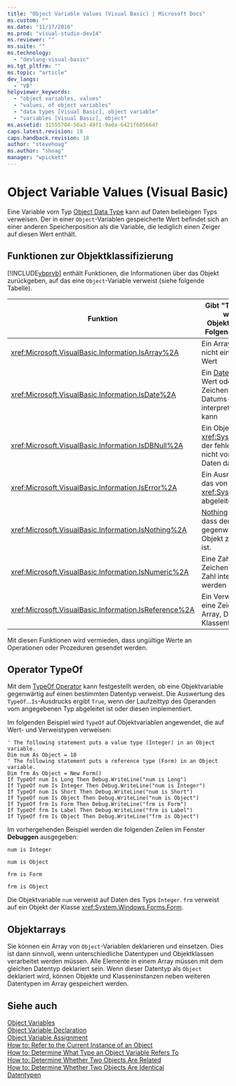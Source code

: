 ```yaml
---
title: "Object Variable Values (Visual Basic) | Microsoft Docs"
ms.custom: ""
ms.date: "11/17/2016"
ms.prod: "visual-studio-dev14"
ms.reviewer: ""
ms.suite: ""
ms.technology: 
  - "devlang-visual-basic"
ms.tgt_pltfrm: ""
ms.topic: "article"
dev_langs: 
  - "VB"
helpviewer_keywords: 
  - "object variables, values"
  - "values, of object variables"
  - "data types [Visual Basic], object variable"
  - "variables [Visual Basic], object"
ms.assetid: 31555704-58a3-49f1-9a0a-6421f605664f
caps.latest.revision: 18
caps.handback.revision: 18
author: "stevehoag"
ms.author: "shoag"
manager: "wpickett"
---
```

# Object Variable Values (Visual Basic)
Eine Variable vom Typ [Object Data Type](../../../../visual-basic/language-reference/data-types/object-data-type.md) kann auf Daten beliebigen Typs verweisen.  Der in einer `Object`\-Variablen gespeicherte Wert befindet sich an einer anderen Speicherposition als die Variable, die lediglich einen Zeiger auf diesen Wert enthält.  
  
## Funktionen zur Objektklassifizierung  
 [!INCLUDE[vbprvb](../../../../csharp/programming-guide/concepts/linq/includes/vbprvb_md.md)] enthält Funktionen, die Informationen über das Objekt zurückgeben, auf das eine `Object`\-Variable verweist \(siehe folgende Tabelle\).  
  
|Funktion|Gibt "True" zurück, wenn die Objektvariable auf Folgendes verweist|  
|--------------|------------------------------------------------------------------------|  
|<xref:Microsoft.VisualBasic.Information.IsArray%2A>|Ein Array von Werten, nicht einen einzelnen Wert|  
|<xref:Microsoft.VisualBasic.Information.IsDate%2A>|Ein [Date Data Type](../../../../visual-basic/language-reference/data-types/date-data-type.md)\-Wert oder eine Zeichenfolge, die als Datums\- und Zeitwert interpretiert werden kann|  
|<xref:Microsoft.VisualBasic.Information.IsDBNull%2A>|Ein Objekt des Typs <xref:System.DBNull>, der fehlende oder nicht vorhandene Daten darstellt|  
|<xref:Microsoft.VisualBasic.Information.IsError%2A>|Ein Ausnahmeobjekt, das von <xref:System.Exception> abgeleitet ist|  
|<xref:Microsoft.VisualBasic.Information.IsNothing%2A>|[Nothing](../../../../visual-basic/language-reference/nothing.md) bedeutet, dass der Variablen gegenwärtig kein Objekt zugewiesen ist.|  
|<xref:Microsoft.VisualBasic.Information.IsNumeric%2A>|Eine Zahl oder eine Zeichenfolge, die als Zahl interpretiert werden kann|  
|<xref:Microsoft.VisualBasic.Information.IsReference%2A>|Ein Verweistyp \(z. B. eine Zeichenfolge, ein Array, Delegat oder Klassentyp\)|  
  
 Mit diesen Funktionen wird vermieden, dass ungültige Werte an Operationen oder Prozeduren gesendet werden.  
  
## Operator TypeOf  
 Mit dem [TypeOf Operator](../../../../visual-basic/language-reference/operators/typeof-operator.md) kann festgestellt werden, ob eine Objektvariable gegenwärtig auf einen bestimmten Datentyp verweist.  Die Auswertung des `TypeOf`...`Is`\-Ausdrucks ergibt `True`, wenn der Laufzeittyp des Operanden vom angegebenen Typ abgeleitet ist oder diesen implementiert.  
  
 Im folgenden Beispiel wird `TypeOf` auf Objektvariablen angewendet, die auf Wert\- und Verweistypen verweisen:  
  
```  
' The following statement puts a value type (Integer) in an Object variable.  
Dim num As Object = 10  
' The following statement puts a reference type (Form) in an Object variable.  
Dim frm As Object = New Form()  
If TypeOf num Is Long Then Debug.WriteLine("num is Long")  
If TypeOf num Is Integer Then Debug.WriteLine("num is Integer")  
If TypeOf num Is Short Then Debug.WriteLine("num is Short")  
If TypeOf num Is Object Then Debug.WriteLine("num is Object")  
If TypeOf frm Is Form Then Debug.WriteLine("frm is Form")  
If TypeOf frm Is Label Then Debug.WriteLine("frm is Label")  
If TypeOf frm Is Object Then Debug.WriteLine("frm is Object")  
```  
  
 Im vorhergehenden Beispiel werden die folgenden Zeilen im Fenster **Debuggen** ausgegeben:  
  
 `num is Integer`  
  
 `num is Object`  
  
 `frm is Form`  
  
 `frm is Object`  
  
 Die Objektvariable `num` verweist auf Daten des Typs `Integer`. `frm` verweist auf ein Objekt der Klasse <xref:System.Windows.Forms.Form>.  
  
## Objektarrays  
 Sie können ein Array von `Object`\-Variablen deklarieren und einsetzen.  Dies ist dann sinnvoll, wenn unterschiedliche Datentypen und Objektklassen verarbeitet werden müssen.  Alle Elemente in einem Array müssen mit dem gleichen Datentyp deklariert sein.  Wenn dieser Datentyp als `Object` deklariert wird, können Objekte und Klasseninstanzen neben weiteren Datentypen im Array gespeichert werden.  
  
## Siehe auch  
 [Object Variables](../../../../visual-basic/programming-guide/language-features/variables/object-variables.md)   
 [Object Variable Declaration](../../../../visual-basic/programming-guide/language-features/variables/object-variable-declaration.md)   
 [Object Variable Assignment](../../../../visual-basic/programming-guide/language-features/variables/object-variable-assignment.md)   
 [How to: Refer to the Current Instance of an Object](../../../../visual-basic/programming-guide/language-features/variables/how-to-refer-to-the-current-instance-of-an-object.md)   
 [How to: Determine What Type an Object Variable Refers To](../../../../visual-basic/programming-guide/language-features/variables/how-to-determine-what-type-an-object-variable-refers-to.md)   
 [How to: Determine Whether Two Objects Are Related](../../../../visual-basic/programming-guide/language-features/variables/how-to-determine-whether-two-objects-are-related.md)   
 [How to: Determine Whether Two Objects Are Identical](../../../../visual-basic/programming-guide/language-features/variables/how-to-determine-whether-two-objects-are-identical.md)   
 [Datentypen](../../../../visual-basic/programming-guide/language-features/data-types/index.md)